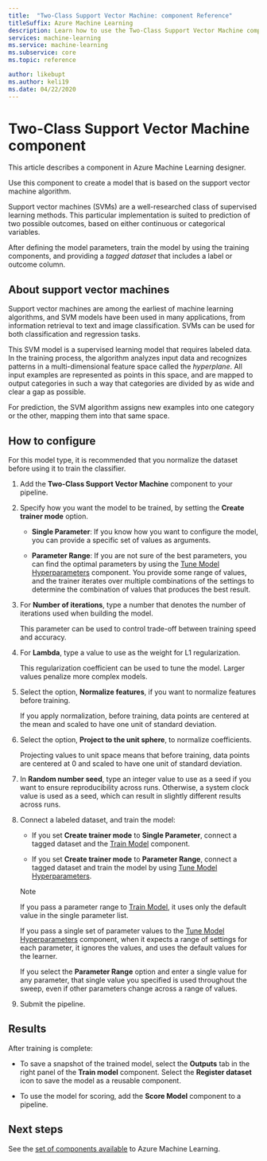 ```yaml
---
title:  "Two-Class Support Vector Machine: component Reference"
titleSuffix: Azure Machine Learning
description: Learn how to use the Two-Class Support Vector Machine component in Azure Machine Learning to create a binary classifier.
services: machine-learning
ms.service: machine-learning
ms.subservice: core
ms.topic: reference

author: likebupt
ms.author: keli19
ms.date: 04/22/2020
---
```


# Two-Class Support Vector Machine component

This article describes a component in Azure Machine Learning designer.

Use this component to create a model that is based on the support vector machine algorithm. 

Support vector machines (SVMs) are a well-researched class of supervised learning methods. This particular implementation is suited to prediction of two possible outcomes, based on either continuous or categorical variables.

After defining the model parameters, train the model by using the training components, and providing a *tagged dataset* that includes a label or outcome column.

## About support vector machines

Support vector machines are among the earliest of machine learning algorithms, and SVM models have been used in many applications, from information retrieval to text and image classification. SVMs can be used for both classification and regression tasks.

This SVM model is a supervised learning model that requires labeled data. In the training process, the algorithm analyzes input data and recognizes patterns in a multi-dimensional feature space called the *hyperplane*.  All input examples are represented as points in this space, and are mapped to output categories in such a way that categories are divided by as wide and clear a gap as possible.

For prediction, the SVM algorithm assigns new examples into one category or the other, mapping them into that same space. 

## How to configure 

For this model type, it is recommended that you normalize the dataset before using it to train the classifier.
  
1.  Add the **Two-Class Support Vector Machine** component to your pipeline.  
  
2.  Specify how you want the model to be trained, by setting the **Create trainer mode** option.  
  
    -   **Single Parameter**: If you know how you want to configure the model, you can provide a specific set of values as arguments.  

    -   **Parameter Range**: If you are not sure of the best parameters, you can find the optimal parameters by using the [Tune Model Hyperparameters](tune-model-hyperparameters.md) component. You provide some range of values, and the trainer iterates over multiple combinations of the settings to determine the combination of values that produces the best result.

3.  For **Number of iterations**, type a number that denotes the number of iterations used when building the model.  
  
     This parameter can be used to control trade-off between training speed and accuracy.  
  
4.  For **Lambda**, type a value to use as the weight for L1 regularization.  
  
     This regularization coefficient can be used to tune the model. Larger values penalize more complex models.  
  
5.  Select the option, **Normalize features**, if you want to normalize features before training.
  
     If you apply normalization, before training, data points are centered at the mean and scaled to have one unit of standard deviation.
  
6.  Select the option, **Project to the unit sphere**, to normalize coefficients.
  
     Projecting values to unit space means that before training, data points are centered at 0 and scaled to have one unit of standard deviation.
  
7.  In **Random number seed**, type an integer value to use as a seed if you want to ensure reproducibility across runs.  Otherwise, a system clock value is used as a seed, which can result in slightly different results across runs.
  
9. Connect a labeled dataset, and train the model:

    + If you set **Create trainer mode** to **Single Parameter**, connect a tagged dataset and the [Train Model](train-model.md) component.  
  
    + If you set **Create trainer mode** to **Parameter Range**, connect a tagged dataset and train the model by using [Tune Model Hyperparameters](tune-model-hyperparameters.md).  
  
    > [!NOTE]
    > 
    > If you pass a parameter range to [Train Model](train-model.md), it uses only the default value in the single parameter list.  
    > 
    > If you pass a single set of parameter values to the [Tune Model Hyperparameters](tune-model-hyperparameters.md) component, when it expects a range of settings for each parameter, it ignores the values, and uses the default values for the learner.  
    > 
    > If you select the **Parameter Range** option and enter a single value for any parameter, that single value you specified is used throughout the sweep, even if other parameters change across a range of values.
  
10. Submit the pipeline.

## Results

After training is complete:

+ To save a snapshot of the trained model, select the **Outputs** tab in the right panel of the **Train model** component. Select the **Register dataset** icon to save the model as a reusable component.

+ To use the model for scoring, add the **Score Model** component to a pipeline.


## Next steps

See the [set of components available](module-reference.md) to Azure Machine Learning. 